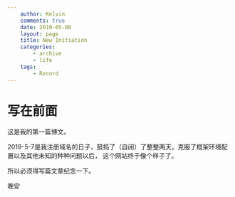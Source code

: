 ```yaml
---
    author: Kelvin
    comments: true
    date: 2019-05-08
    layout: page
    title: New Initiation
    categories:
        - archive
        - life
    tags:
        - Record
---
```

# 写在前面
这是我的第一篇博文。

2019-5-7是我注册域名的日子，鼓捣了（自闭）了整整两天，克服了框架环境配置以及其他未知的种种问题以后，
这个网站终于像个样子了。

所以必须得写篇文章纪念一下。

晚安